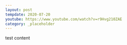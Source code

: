 ```yaml
---
layout: post
tempdate: 2020-07-20
youtube: https://www.youtube.com/watch?v=r9Hvg210ZAE
category: _placeholder
---
```

test content